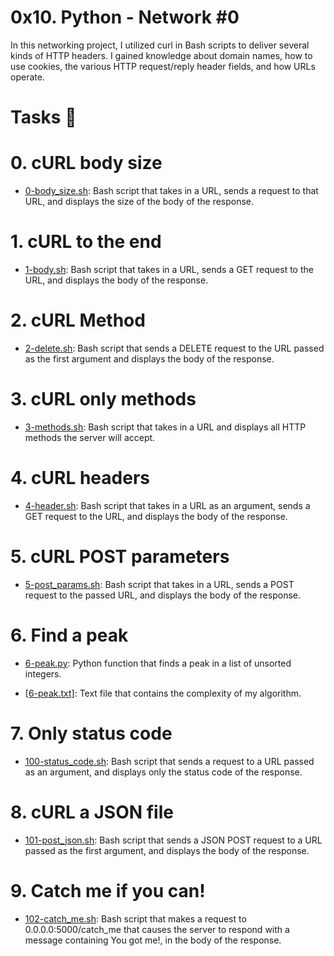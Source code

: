 # 0x10. Python - Network #0


In this networking project, I utilized curl in Bash scripts to deliver several kinds of HTTP headers. I gained knowledge about domain names, how to use cookies, the various HTTP request/reply header fields, and how URLs operate.

# Tasks 📃

# 0. cURL body size

  + <u>[0-body_size.sh]()</u>: Bash script that takes in a URL, sends a request to that URL, and displays the size of the body of the response.

# 1. cURL to the end

  + <u>[1-body.sh]()</u>: Bash script that takes in a URL, sends a GET request to the URL, and displays the body of the response.

# 2. cURL Method

  + <u>[2-delete.sh]()</u>: Bash script that sends a DELETE request to the URL passed as the first argument and displays the body of the response.

# 3. cURL only methods

  + <u>[3-methods.sh]()</u>: Bash script that takes in a URL and displays all HTTP methods the server will accept.

# 4. cURL headers

  + <u>[4-header.sh]()</u>: Bash script that takes in a URL as an argument, sends a GET request to the URL, and displays the body of the response.

# 5. cURL POST parameters

  + <u>[5-post_params.sh]()</u>: Bash script that takes in a URL, sends a POST request to the passed URL, and displays the body of the response.

# 6. Find a peak

  + <u>[6-peak.py]()</u>: Python function that finds a peak in a list of unsorted integers.

  + <u>[6-peak.txt]</u>: Text file that contains the complexity of my algorithm.

# 7. Only status code

  + <u>[100-status_code.sh]()</u>: Bash script that sends a request to a URL passed as an argument, and displays only the status code of the response.

# 8. cURL a JSON file

  + <u>[101-post_json.sh]()</u>: Bash script that sends a JSON POST request to a URL passed as the first argument, and displays the body of the response.

# 9. Catch me if you can!

  + <u>[102-catch_me.sh]()</u>: Bash script that makes a request to 0.0.0.0:5000/catch_me that causes the server to respond with a message containing You got me!, in the body of the response.

